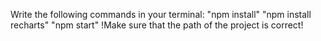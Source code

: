 Write the following commands in your terminal:
    "npm install"
    "npm install recharts"
    "npm start"
!Make sure that the path of the project is correct!
